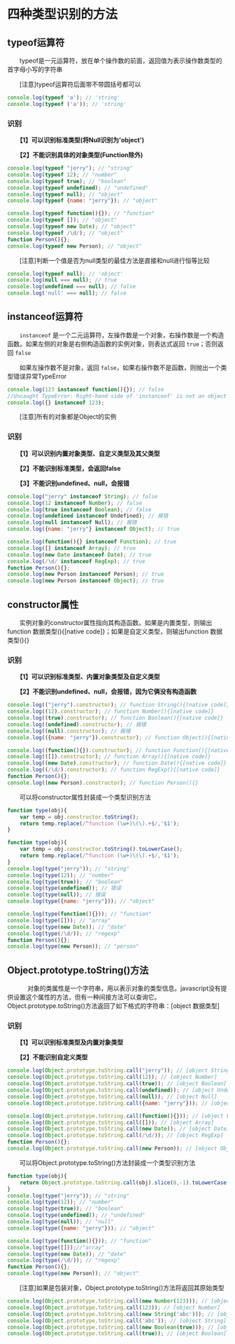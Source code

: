 ﻿# 四种类型识别的方法 

## typeof运算符

　　typeof是一元运算符，放在单个操作数的前面，返回值为表示操作数类型的首字母小写的字符串

　　[注意]typeof运算符后面带不带圆括号都可以

```javascript
console.log(typeof 'a'); // 'string'
console.log(typeof ('a')); // 'string'
```

### 识别

　　**【1】可以识别标准类型(将Null识别为'object')**　

　　**【2】不能识别具体的对象类型(Function除外)**

```javascript
console.log(typeof "jerry"); // "string"
console.log(typeof 12); // "number"
console.log(typeof true); // "boolean"
console.log(typeof undefined); // "undefined"
console.log(typeof null); // "object"
console.log(typeof {name: "jerry"}); // "object"

console.log(typeof function(){}); // "function"
console.log(typeof []); // "object"
console.log(typeof new Date); // "object"
console.log(typeof /\d/); // "object"
function Person(){};
console.log(typeof new Person); // "object"
```

　　[注意]判断一个值是否为null类型的最佳方法是直接和null进行恒等比较

```javascript
console.log(typeof null); // 'object'
console.log(null === null); // true
console.log(undefined === null); // false
console.log('null' === null); // false
```

## instanceof运算符

　　`instanceof` 是一个二元运算符，左操作数是一个对象，右操作数是一个构造函数。如果左侧的对象是右侧构造函数的实例对象，则表达式返回 `true`；否则返回 `false`

　　如果左操作数不是对象，返回 `false`，如果右操作数不是函数，则抛出一个类型错误异常TypeError

```javascript
console.log(123 instanceof function(){}); // false
//Uncaught TypeError: Right-hand side of 'instanceof' is not an object
console.log({} instanceof 123);
```

　　[注意]所有的对象都是Object的实例

### 识别

　　**【1】可以识别内置对象类型、自定义类型及其父类型**

　　**【2】不能识别标准类型，会返回false**

　　**【3】不能识别undefined、null，会报错**

```javascript
console.log("jerry" instanceof String); // false
console.log(12 instanceof Number); // false
console.log(true instanceof Boolean); // false
console.log(undefined instanceof Undefined); // 报错
console.log(null instanceof Null); // 报错
console.log({name: "jerry"} instanceof Object); // true

console.log(function(){} instanceof Function); // true
console.log([] instanceof Array); // true
console.log(new Date instanceof Date); // true
console.log(/\d/ instanceof RegExp); // true
function Person(){};
console.log(new Person instanceof Person); // true
console.log(new Person instanceof Object); // true
```

## constructor属性

　　实例对象的constructor属性指向其构造函数。如果是内置类型，则输出function 数据类型(){[native code]}；如果是自定义类型，则输出function 数据类型(){}

### 识别

　　**【1】可以识别标准类型、内置对象类型及自定义类型**

　　**【2】不能识别undefined、null，会报错，因为它俩没有构造函数**

```javascript
console.log(("jerry").constructor); // function String(){[native code]}
console.log((12).constructor); // function Number(){[native code]}
console.log((true).constructor); // function Boolean(){[native code]}
console.log((undefined).constructor); // 报错
console.log((null).constructor); // 报错
console.log(({name: "jerry"}).constructor); // function Object(){[native code]}

console.log((function(){}).constructor); // function Function(){[native code]}
console.log(([]).constructor); // function Array(){[native code]}
console.log((new Date).constructor); // function Date(){[native code]}
console.log((/\d/).constructor); // function RegExp(){[native code]}
function Person(){};
console.log((new Person).constructor); // function Person(){}
```

　　可以将constructor属性封装成一个类型识别方法

```javascript
function type(obj){
    var temp = obj.constructor.toString();
    return temp.replace(/^function (\w+)\(\).+$/,'$1');
}
```

```javascript
function type(obj){
    var temp = obj.constructor.toString().toLowerCase();
    return temp.replace(/^function (\w+)\(\).+$/,'$1');
}
console.log(type("jerry")); // "string"
console.log(type(12)); // "number"
console.log(type(true)); // "boolean"
console.log(type(undefined)); // 错误
console.log(type(null)); // 错误
console.log(type({name: "jerry"})); // "object"

console.log(type(function(){})); // "function"
console.log(type([])); // "array"
console.log(type(new Date)); // "date"
console.log(type(/\d/)); // "regexp"
function Person(){};
console.log(type(new Person)); // "person"
```
 
## Object.prototype.toString()方法
　
　　对象的类属性是一个字符串，用以表示对象的类型信息。javascript没有提供设置这个属性的方法，但有一种间接方法可以查询它。Object.prototype.toString()方法返回了如下格式的字符串：[object 数据类型]

### 识别

　　**【1】可以识别标准类型及内置对象类型**

　　**【2】不能识别自定义类型**

```javascript
console.log(Object.prototype.toString.call("jerry")); // [object String]
console.log(Object.prototype.toString.call(12)); // [object Number]
console.log(Object.prototype.toString.call(true)); // [object Boolean]
console.log(Object.prototype.toString.call(undefined)); // [object Undefined]
console.log(Object.prototype.toString.call(null)); // [object Null]
console.log(Object.prototype.toString.call({name: "jerry"})); // [object Object]

console.log(Object.prototype.toString.call(function(){})); // [object Function]
console.log(Object.prototype.toString.call([])); // [object Array]
console.log(Object.prototype.toString.call(new Date)); // [object Date]
console.log(Object.prototype.toString.call(/\d/)); // [object RegExp]
function Person(){};
console.log(Object.prototype.toString.call(new Person)); // [object Object]
```

　　可以将Object.prototype.toString()方法封装成一个类型识别方法

```javascript
function type(obj){
    return Object.prototype.toString.call(obj).slice(8,-1).toLowerCase();
}
console.log(type("jerry")); // "string"
console.log(type(12)); // "number"
console.log(type(true)); // "boolean"
console.log(type(undefined)); // "undefined"
console.log(type(null)); // "null"
console.log(type({name: "jerry"})); // "object"

console.log(type(function(){})); // "function"
console.log(type([]));//"array"
console.log(type(new Date)); // "date"
console.log(type(/\d/)); // "regexp"
function Person(){};
console.log(type(new Person)); // "object"
```

　　[注意]如果是包装对象，Object.prototype.toString()方法将返回其原始类型

```javascript
console.log(Object.prototype.toString.call(new Number(123))); // [object Number]
console.log(Object.prototype.toString.call(123)); // [object Number]
console.log(Object.prototype.toString.call(new String('abc'))); // [object String]
console.log(Object.prototype.toString.call('abc')); // [object String]
console.log(Object.prototype.toString.call(new Boolean(true))); // [object Boolean]
console.log(Object.prototype.toString.call(true)); // [object Boolean]
```


